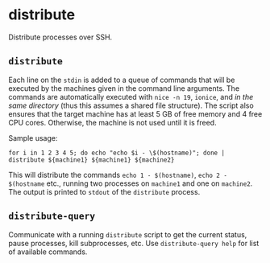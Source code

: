 # distribute

Distribute processes over SSH. 

## `distribute`

Each line on the `stdin` is added to a queue of commands that will be executed by the machines given in the command line arguments.
The commands are automatically executed with `nice -n 19`, `ionice`, and *in the same directory* (thus this assumes a shared file structure).
The script also ensures that the target machine has at least 5 GB of free memory and 4 free CPU cores. Otherwise, the machine is not used until it is freed.

Sample usage:
```
for i in 1 2 3 4 5; do echo "echo $i - \$(hostname)"; done | distribute ${machine1} ${machine1} ${machine2}
```

This will distribute the commands `echo 1 - $(hostname)`, `echo 2 - $(hostname` etc., running two processes on `machine1` and one on `machine2`. The output is printed to `stdout` of the `distribute` process.

## `distribute-query`

Communicate with a running `distribute` script to get the current status, pause processes, kill subprocesses, etc. Use 
```distribute-query help```
for list of available commands.
